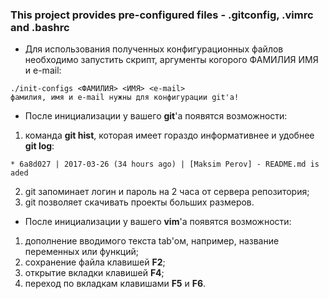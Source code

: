 ### This project provides pre-configured files - .gitconfig, .vimrc and .bashrc

* Для использования полученных конфигурационных файлов необходимо запустить скрипт, аргументы когорого ФАМИЛИЯ ИМЯ и e-mail:
```
./init-configs <ФАМИЛИЯ> <ИМЯ> <e-mail>
фамилия, имя и e-mail нужны для конфигурации git'а!
```

* После инициализации у вашего **git**'а появятся возможности:
1) команда **git hist**, которая имеет гораздо информативнее и удобнее **git log**:  
```
* 6a8d027 | 2017-03-26 (34 hours ago) | [Maksim Perov] - README.md is aded
```
2) git запоминает логин и пароль на 2 часа от сервера репозитория;
3) git позволяет скачивать проекты больших размеров.

* После инициализации у вашего **vim**'а появятся возможности:
1) дополнение вводимого текста tab'ом, например, название переменных или функций;
2) сохранение файла клавишей **F2**;
3) открытие вкладки клавишей **F4**;
4) переход по вкладкам клавишами **F5** и **F6**.
